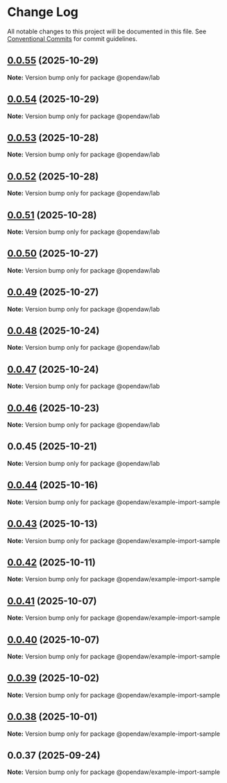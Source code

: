 # Change Log

All notable changes to this project will be documented in this file.
See [Conventional Commits](https://conventionalcommits.org) for commit guidelines.

## [0.0.55](https://github.com/andremichelle/openDAW/compare/@opendaw/lab@0.0.54...@opendaw/lab@0.0.55) (2025-10-29)

**Note:** Version bump only for package @opendaw/lab

## [0.0.54](https://github.com/andremichelle/openDAW/compare/@opendaw/lab@0.0.53...@opendaw/lab@0.0.54) (2025-10-29)

**Note:** Version bump only for package @opendaw/lab

## [0.0.53](https://github.com/andremichelle/openDAW/compare/@opendaw/lab@0.0.52...@opendaw/lab@0.0.53) (2025-10-28)

**Note:** Version bump only for package @opendaw/lab

## [0.0.52](https://github.com/andremichelle/openDAW/compare/@opendaw/lab@0.0.51...@opendaw/lab@0.0.52) (2025-10-28)

**Note:** Version bump only for package @opendaw/lab

## [0.0.51](https://github.com/andremichelle/openDAW/compare/@opendaw/lab@0.0.50...@opendaw/lab@0.0.51) (2025-10-28)

**Note:** Version bump only for package @opendaw/lab

## [0.0.50](https://github.com/andremichelle/openDAW/compare/@opendaw/lab@0.0.49...@opendaw/lab@0.0.50) (2025-10-27)

**Note:** Version bump only for package @opendaw/lab

## [0.0.49](https://github.com/andremichelle/openDAW/compare/@opendaw/lab@0.0.48...@opendaw/lab@0.0.49) (2025-10-27)

**Note:** Version bump only for package @opendaw/lab

## [0.0.48](https://github.com/andremichelle/openDAW/compare/@opendaw/lab@0.0.47...@opendaw/lab@0.0.48) (2025-10-24)

**Note:** Version bump only for package @opendaw/lab

## [0.0.47](https://github.com/andremichelle/openDAW/compare/@opendaw/lab@0.0.46...@opendaw/lab@0.0.47) (2025-10-24)

**Note:** Version bump only for package @opendaw/lab

## [0.0.46](https://github.com/andremichelle/openDAW/compare/@opendaw/lab@0.0.45...@opendaw/lab@0.0.46) (2025-10-23)

**Note:** Version bump only for package @opendaw/lab

## 0.0.45 (2025-10-21)

**Note:** Version bump only for package @opendaw/lab

## [0.0.44](https://github.com/andremichelle/openDAW/compare/@opendaw/example-import-sample@0.0.43...@opendaw/example-import-sample@0.0.44) (2025-10-16)

**Note:** Version bump only for package @opendaw/example-import-sample

## [0.0.43](https://github.com/andremichelle/openDAW/compare/@opendaw/example-import-sample@0.0.42...@opendaw/example-import-sample@0.0.43) (2025-10-13)

**Note:** Version bump only for package @opendaw/example-import-sample

## [0.0.42](https://github.com/andremichelle/openDAW/compare/@opendaw/example-import-sample@0.0.41...@opendaw/example-import-sample@0.0.42) (2025-10-11)

**Note:** Version bump only for package @opendaw/example-import-sample

## [0.0.41](https://github.com/andremichelle/openDAW/compare/@opendaw/example-import-sample@0.0.40...@opendaw/example-import-sample@0.0.41) (2025-10-07)

**Note:** Version bump only for package @opendaw/example-import-sample

## [0.0.40](https://github.com/andremichelle/openDAW/compare/@opendaw/example-import-sample@0.0.39...@opendaw/example-import-sample@0.0.40) (2025-10-07)

**Note:** Version bump only for package @opendaw/example-import-sample

## [0.0.39](https://github.com/andremichelle/openDAW/compare/@opendaw/example-import-sample@0.0.38...@opendaw/example-import-sample@0.0.39) (2025-10-02)

**Note:** Version bump only for package @opendaw/example-import-sample

## [0.0.38](https://github.com/andremichelle/openDAW/compare/@opendaw/example-import-sample@0.0.37...@opendaw/example-import-sample@0.0.38) (2025-10-01)

**Note:** Version bump only for package @opendaw/example-import-sample

## 0.0.37 (2025-09-24)

**Note:** Version bump only for package @opendaw/example-import-sample
